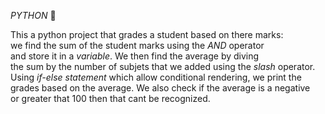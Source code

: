 *PYTHON*  📎

This a python project that grades a student based on there marks:   
we find the sum of the student marks using the *AND* operator  
and store it in a *variable*. We then find the average by diving   
the sum by the number of subjets that we added using the *slash* operator.   
Using *if-else statement* which allow conditional rendering, we print the  
grades based on the average. We also check if the average is a negative   
or greater that 100 then that cant be recognized.
